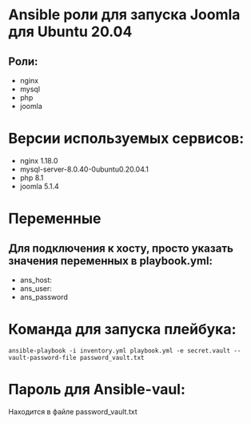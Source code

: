 # Ansible роли для запуска Joomla для Ubuntu 20.04

## Роли:
  - nginx
  - mysql
  - php
  - joomla

# Версии используемых сервисов:
- nginx 1.18.0
- mysql-server-8.0.40-0ubuntu0.20.04.1
- php 8.1
- joomla 5.1.4

# Переменные
## Для подключения к хосту, просто указать значения переменных в playbook.yml:
- ans_host:
- ans_user:
- ans_password
  
# Команда для запуска плейбука:
`ansible-playbook -i inventory.yml playbook.yml -e secret.vault --vault-password-file password_vault.txt`

# Пароль для Ansible-vaul:
Находится в файле password_vault.txt
